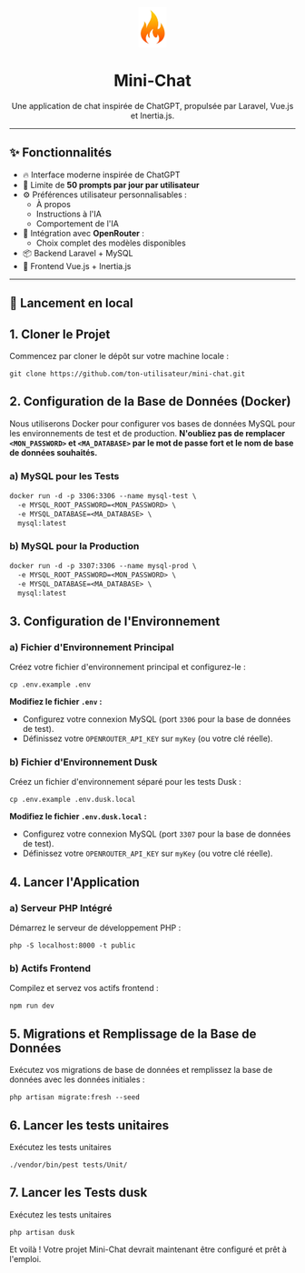 <p align="center">
  <img src="https://raw.githubusercontent.com/JamesLaurino/mini-chat/refs/heads/master/logo.png" 
alt="Mini-Chat Logo" width="50px" height="70px"/>
</p>

<h1 align="center">Mini-Chat</h1>

<p align="center">
  Une application de chat inspirée de ChatGPT, propulsée par Laravel, Vue.js et Inertia.js.
</p>

---

## ✨ Fonctionnalités

- 🔥 Interface moderne inspirée de ChatGPT
- 🔐 Limite de **50 prompts par jour par utilisateur**
- ⚙️ Préférences utilisateur personnalisables :
    - À propos
    - Instructions à l'IA
    - Comportement de l'IA
- 🧠 Intégration avec **OpenRouter** :
    - Choix complet des modèles disponibles
- 📦 Backend Laravel + MySQL
- 💬 Frontend Vue.js + Inertia.js

---

## 🚀 Lancement en local

<h2>1. Cloner le Projet</h2>
  <p>Commencez par cloner le dépôt sur votre machine locale :</p>
  <pre><code>git clone https://github.com/ton-utilisateur/mini-chat.git</code></pre>

<h2>2. Configuration de la Base de Données (Docker)</h2>
  <p>Nous utiliserons Docker pour configurer vos bases de données MySQL pour les environnements de test et de production. <strong>N'oubliez pas de remplacer <code>&lt;MON_PASSWORD&gt;</code> et <code>&lt;MA_DATABASE&gt;</code> par le mot de passe fort et le nom de base de données souhaités.</strong></p>

<h3>a) MySQL pour les Tests</h3>
  <pre><code>docker run -d -p 3306:3306 --name mysql-test \
  -e MYSQL_ROOT_PASSWORD=&lt;MON_PASSWORD&gt; \
  -e MYSQL_DATABASE=&lt;MA_DATABASE&gt; \
  mysql:latest</code></pre>

<h3>b) MySQL pour la Production</h3>
  <pre><code>docker run -d -p 3307:3306 --name mysql-prod \
  -e MYSQL_ROOT_PASSWORD=&lt;MON_PASSWORD&gt; \
  -e MYSQL_DATABASE=&lt;MA_DATABASE&gt; \
  mysql:latest</code></pre>

<h2>3. Configuration de l'Environnement</h2>

<h3>a) Fichier d'Environnement Principal</h3>
  <p>Créez votre fichier d'environnement principal et configurez-le :</p>
  <pre><code>cp .env.example .env</code></pre>
  <p><strong>Modifiez le fichier <code>.env</code> :</strong></p>
  <ul>
    <li>Configurez votre connexion MySQL (port <code>3306</code> pour la base de données de test).</li>
    <li>Définissez votre <code>OPENROUTER_API_KEY</code> sur <code>myKey</code> (ou votre clé réelle).</li>
  </ul>

<h3>b) Fichier d'Environnement Dusk</h3>
  <p>Créez un fichier d'environnement séparé pour les tests Dusk :</p>
  <pre><code>cp .env.example .env.dusk.local</code></pre>
  <p><strong>Modifiez le fichier <code>.env.dusk.local</code> :</strong></p>
  <ul>
    <li>Configurez votre connexion MySQL (port <code>3307</code> pour la base de données de test).</li>
    <li>Définissez votre <code>OPENROUTER_API_KEY</code> sur <code>myKey</code> (ou votre clé réelle).</li>
  </ul>

<h2>4. Lancer l'Application</h2>

<h3>a) Serveur PHP Intégré</h3>
  <p>Démarrez le serveur de développement PHP :</p>
  <pre><code>php -S localhost:8000 -t public</code></pre>

<h3>b) Actifs Frontend</h3>
  <p>Compilez et servez vos actifs frontend :</p>
  <pre><code>npm run dev</code></pre>

<h2>5. Migrations et Remplissage de la Base de Données</h2>
  <p>Exécutez vos migrations de base de données et remplissez la base de données avec les données initiales :</p>
  <pre><code>php artisan migrate:fresh --seed</code></pre>

<h2>6. Lancer les tests unitaires</h2>
  <p>Exécutez les tests unitaires</p>
  <pre><code>./vendor/bin/pest tests/Unit/</code></pre>

<h2>7. Lancer les Tests dusk</h2>
  <p>Exécutez les tests unitaires</p>
  <pre><code>php artisan dusk</code></pre>


  <p>Et voilà ! Votre projet Mini-Chat devrait maintenant être configuré et prêt à l'emploi.</p>
